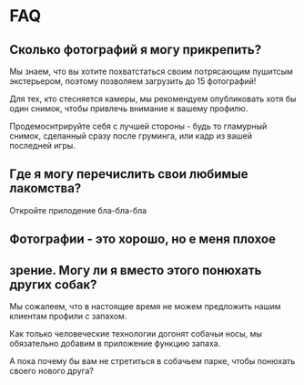 # FAQ

## Сколько фотографий я могу прикрепить?

Мы знаем, что вы хотите похватстаться своим потрясающим пушитсым
экстерьером, поэтому позволяем загрузить до 15 фотографий!

Для тех, кто стесняется камеры, мы рекомендуем опубликовать хотя бы
один снимок, чтобы привлечь внимание к вашему профилю.

Продемоснтрируйте себя с лучшей стороны - будь то гламурный снимок,
сделанный сразу после груминга, или кадр из вашей последней игры.

## Где я могу перечислить свои любимые лакомства?

Откройте прилодение бла-бла-бла

## Фотографии - это хорошо, но е меня плохое
## зрение. Могу ли я вместо этого понюхать других собак?

Мы сожалеем, что в настоящее время не можем
предложить нашим клиентам профили с запахом.

Как только человеческие технологии догонят
собачьи носы, мы обязательно добавим в приложение
функцию запаха.

А пока почему бы вам не стретиться в собачьем
парке, чтобы понюхать своего нового друга?

